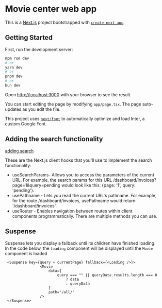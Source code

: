 # Movie center web app

This is a [Next.js](https://nextjs.org/) project bootstrapped with [`create-next-app`](https://github.com/vercel/next.js/tree/canary/packages/create-next-app).

## Getting Started

First, run the development server:

```bash
npm run dev
# or
yarn dev
# or
pnpm dev
# or
bun dev
```

Open [http://localhost:3000](http://localhost:3000) with your browser to see the result.

You can start editing the page by modifying `app/page.tsx`. The page auto-updates as you edit the file.

This project uses [`next/font`](https://nextjs.org/docs/basic-features/font-optimization) to automatically optimize and load Inter, a custom Google Font.

## Adding the search functionality

[adding search](https://nextjs.org/learn/dashboard-app/adding-search-and-pagination#adding-the-search-functionality)

These are the Next.js client hooks that you'll use to implement the search functionality:

- useSearchParams- Allows you to access the parameters of the current URL. For example, the search params for this URL /dashboard/invoices?page=1&query=pending would look like this: {page: '1', query: 'pending'}.
- usePathname - Lets you read the current URL's pathname. For example, for the route /dashboard/invoices, usePathname would return '/dashboard/invoices'.
- useRouter - Enables navigation between routes within client components programmatically. There are multiple methods you can use.

## Suspense

Suspense lets you display a fallback until its children have finished loading.
In the code below, the `loading` component will be displayed until the `Movie` component is loaded

``` tsx
 <Suspense key={query + currentPage} fallback={<Loading />}>
                <Movie
                    data={
                        query === "" || queryData.results.length === 0
                            ? data
                            : queryData
                    }
                    path="/all/"
                />
 </Suspense>
```
